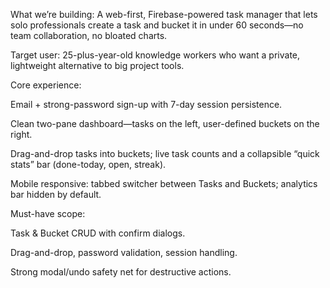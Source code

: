 What we’re building:
A web-first, Firebase-powered task manager that lets solo professionals create a task and bucket it in under 60 seconds—no team collaboration, no bloated charts.

Target user:
25-plus-year-old knowledge workers who want a private, lightweight alternative to big project tools.

Core experience:

Email + strong-password sign-up with 7-day session persistence.

Clean two-pane dashboard—tasks on the left, user-defined buckets on the right.

Drag-and-drop tasks into buckets; live task counts and a collapsible “quick stats” bar (done-today, open, streak).

Mobile responsive: tabbed switcher between Tasks and Buckets; analytics bar hidden by default.

Must-have scope:

Task & Bucket CRUD with confirm dialogs.

Drag-and-drop, password validation, session handling.

Strong modal/undo safety net for destructive actions.
